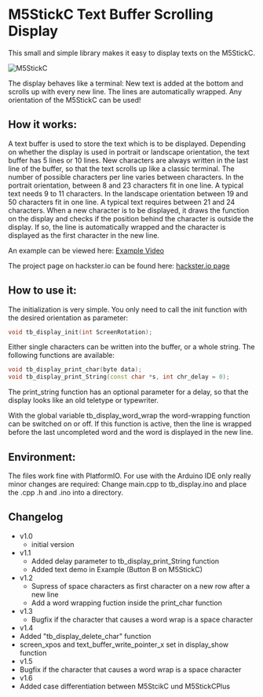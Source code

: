 # M5StickC Text Buffer Scrolling Display
This small and simple library makes it easy to display texts on the M5StickC.

![M5StickC](/images/M5StickC_001.jpg)

The display behaves like a terminal: New text is added at the bottom and scrolls up with every new line. 
The lines are automatically wrapped. 
Any orientation of the M5StickC can be used!

## How it works:

A text buffer is used to store the text which is to be displayed. Depending on whether the display is used in portrait or landscape orientation, the text buffer has 5 lines or 10 lines.
New characters are always written in the last line of the buffer, so that the text scrolls up like a classic terminal. 
The number of possible characters per line varies between characters. In the portrait orientation, between 8 and 23 characters fit in one line. A typical text needs 9 to 11 characters. In the landscape orientation between 19 and 50 characters fit in one line. A typical text requires between 21 and 24 characters.
When a new character is to be displayed, it draws the function on the display and checks if the position behind the character is outside the display. If so, the line is automatically wrapped and the character is displayed as the first character in the new line.

An example can be viewed here:
[Example Video](https://youtu.be/PCo_sT5_lpc)

The project page on hackster.io can be found here:
[hackster.io page](https://www.hackster.io/hague/m5stickc-textbuffer-scrolling-display-fb6428)

## How to use it:

The initialization is very simple. You only need to call the init function with the desired orientation as parameter:
```c++
void tb_display_init(int ScreenRotation);
```
Either single characters can be written into the buffer, or a whole string. The following functions are available:
```c++
void tb_display_print_char(byte data);
void tb_display_print_String(const char *s, int chr_delay = 0);
```
The print_string function has an optional parameter for a delay, so that the display looks like an old teletype or typewriter. 

With the global variable tb_display_word_wrap the word-wrapping function can be switched on or off. If this function is active, then the line is wrapped before the last uncompleted word and the word is displayed in the new line.

## Environment:

The files work fine with PlatformIO. For use with the Arduino IDE only really minor changes are required:
Change main.cpp to tb_display.ino and place the .cpp .h and .ino into a directory.

## Changelog

* v1.0
  * initial version
* v1.1
  * Added delay parameter to tb_display_print_String function
  * Added text demo in Example (Button B on M5StickC)
* v1.2
  * Supress of space characters as first character on a new row after a new line
  * Add a word wrapping fuction inside the print_char function
* v1.3
  * Bugfix if the character that causes a word wrap is a space character
* v1.4
 * Added "tb_display_delete_char" function
 * screen_xpos and text_buffer_write_pointer_x set in display_show function
* v1.5
 * Bugfix if the character that causes a word wrap is a space character
* v1.6
 * Added case differentiation between M5StcikC und M5StickCPlus
